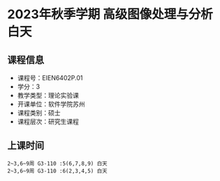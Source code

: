 # 2023年秋季学期 高级图像处理与分析 白天






## 课程信息

- 课程号：EIEN6402P.01
- 学分：3
- 教学类型：理论实验课
- 开课单位：软件学院苏州
- 课程类别：硕士
- 课程层次：研究生课程

## 上课时间

```
2~3,6~9周 G3-110 :5(6,7,8,9) 白天
2~3,6~9周 G3-110 :6(2,3,4,5) 白天
```

